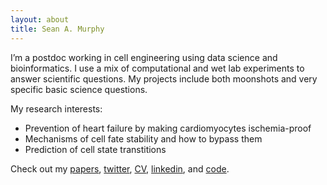 ```yaml
---
layout: about
title: Sean A. Murphy
---
```



I’m a postdoc working in cell engineering using data science and bioinformatics. I use a mix of computational and wet lab experiments to answer scientific questions. My projects include both moonshots and very specific basic science questions. 

My research interests: 
- Prevention of heart failure by making cardiomyocytes ischemia-proof
- Mechanisms of cell fate stability and how to bypass them
- Prediction of cell state transtitions

Check out my [papers](https://scholar.google.com/citations?user=rLXhYXEAAAAJ&hl=en), [twitter](https://twitter.com/sean_murphy50), [CV](https://github.com/smurph50/smurph50.github.io/blob/41cdb6789d2b7abe57b0aa68ad64ecc54ae937c5/CV%20(1).pdf), [linkedin](https://www.linkedin.com/in/sean-murphy50/), and [code](https://github.com/smurph50).







